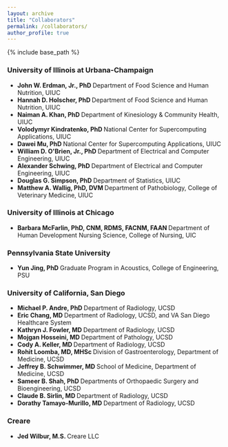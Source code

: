 ```yaml
---
layout: archive
title: "Collaborators"
permalink: /collaborators/
author_profile: true
---
```


{% include base_path %}

### University of Illinois at Urbana-Champaign

* <strong> John W. Erdman, Jr., PhD </strong> Department of Food Science and Human Nutrition, UIUC
* <strong> Hannah D. Holscher, PhD </strong> Department of Food Science and Human Nutrition, UIUC
* <strong> Naiman A. Khan, PhD </strong> Department of Kinesiology & Community Health, UIUC
* <strong> Volodymyr Kindratenko, PhD </strong> National Center for Supercomputing Applications, UIUC
* <strong> Dawei Mu, PhD </strong> National Center for Supercomputing Applications, UIUC
* <strong> William D. O'Brien, Jr., PhD </strong> Department of Electrical and Computer Engineering, UIUC
* <strong> Alexander Schwing, PhD </strong> Department of Electrical and Computer Engineering, UIUC
* <strong> Douglas G. Simpson, PhD </strong> Department of Statistics, UIUC
* <strong> Matthew A. Wallig, PhD, DVM </strong> Department of Pathobiology, College of Veterinary Medicine, UIUC

### University of Illinois at Chicago

* <strong> Barbara McFarlin, PhD, CNM, RDMS, FACNM, FAAN </strong> Department of Human Development Nursing Science, College of Nursing, UIC

### Pennsylvania State University

* <strong> Yun Jing, PhD </strong> Graduate Program in Acoustics, College of Engineering, PSU

### University of California, San Diego

* <strong> Michael P. Andre, PhD </strong> Department of Radiology, UCSD
* <strong> Eric Chang, MD </strong> Department of Radiology, UCSD, and VA San Diego Healthcare System
* <strong> Kathryn J. Fowler, MD </strong> Department of Radiology, UCSD
* <strong> Mojgan Hosseini, MD </strong> Department of Pathology, UCSD
* <strong> Cody A. Keller, MD </strong> Department of Radiology, UCSD
* <strong> Rohit Loomba, MD, MHSc </strong> Division of Gastroenterology, Department of Medicine, UCSD
* <strong> Jeffrey B. Schwimmer, MD </strong> School of Medicine, Department of Medicine, UCSD
* <strong> Sameer B. Shah, PhD </strong> Departments of Orthopaedic Surgery and Bioengineering, UCSD
* <strong> Claude B. Sirlin, MD </strong> Department of Radiology, UCSD
* <strong> Dorathy Tamayo-Murillo, MD </strong> Department of Radiology, UCSD

### Creare
* <strong> Jed Wilbur, M.S. </strong> Creare LLC
